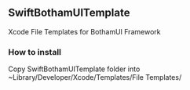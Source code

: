 ## SwiftBothamUITemplate

Xcode File Templates for BothamUI Framework

### How to install

Copy SwiftBothamUITemplate folder into ~Library/Developer/Xcode/Templates/File Templates/
